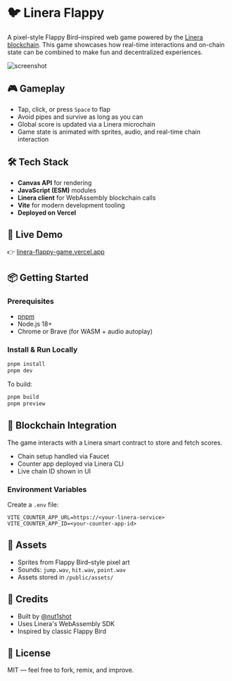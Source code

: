 # 🐦 Linera Flappy

A pixel-style Flappy Bird–inspired web game powered by the [Linera blockchain](https://linera.dev). This game showcases how real-time interactions and on-chain state can be combined to make fun and decentralized experiences.

![screenshot](./public/assets/preview.png)

## 🎮 Gameplay

- Tap, click, or press `Space` to flap
- Avoid pipes and survive as long as you can
- Global score is updated via a Linera microchain
- Game state is animated with sprites, audio, and real-time chain interaction

## 🛠 Tech Stack

- **Canvas API** for rendering
- **JavaScript (ESM)** modules
- **Linera client** for WebAssembly blockchain calls
- **Vite** for modern development tooling
- **Deployed on Vercel**

## 🚀 Live Demo

👉 [linera-flappy-game.vercel.app](https://linera-flappy-game.vercel.app)

## 📦 Getting Started

### Prerequisites

- [pnpm](https://pnpm.io/)
- Node.js 18+
- Chrome or Brave (for WASM + audio autoplay)

### Install & Run Locally

```bash
pnpm install
pnpm dev
```

To build:

```bash
pnpm build
pnpm preview
```

## 🔗 Blockchain Integration

The game interacts with a Linera smart contract to store and fetch scores.

- Chain setup handled via Faucet
- Counter app deployed via Linera CLI
- Live chain ID shown in UI

### Environment Variables

Create a `.env` file:

```env
VITE_COUNTER_APP_URL=https://<your-linera-service>
VITE_COUNTER_APP_ID=<your-counter-app-id>
```

## 📁 Assets

- Sprites from Flappy Bird–style pixel art
- Sounds: `jump.wav`, `hit.wav`, `point.wav`
- Assets stored in `/public/assets/`

## 🙌 Credits

- Built by [@nut1shot](https://github.com/nut1shot)
- Uses Linera's WebAssembly SDK
- Inspired by classic Flappy Bird

## 🧪 License

MIT — feel free to fork, remix, and improve.
